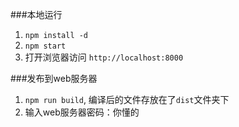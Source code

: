 ###本地运行
1. `npm install -d`
1. `npm start`
1.  打开浏览器访问 `http://localhost:8000`


###发布到web服务器
1. `npm run build`, 编译后的文件存放在了`dist`文件夹下
1. 输入web服务器密码：你懂的